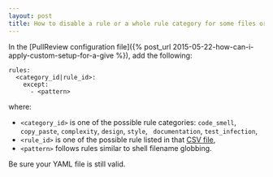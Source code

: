 ```yaml
---
layout: post
title: How to disable a rule or a whole rule category for some files or directories?
---
```


In the [PullReview configuration file]({% post_url 2015-05-22-how-can-i-apply-custom-setup-for-a-give %}),
add the following:

```
rules:
  <category_id|rule_id>:
    except:
      - <pattern>
```

where:

* `<category_id>` is one of the possible rule categories: `code_smell`,
  `copy_paste`, `complexity`, `design`, `style`, ` documentation`,
  `test_infection`,
* `<rule_id>` is one of the possible rule listed in that
  [CSV file](/assets/pullreview_public_id_of_rules.csv),
* `<pattern>` follows rules similar to shell filename globbing.

Be sure your YAML file is still valid.
